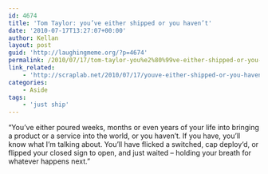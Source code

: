 ```yaml
---
id: 4674
title: 'Tom Taylor: you’ve either shipped or you haven’t'
date: '2010-07-17T13:27:07+00:00'
author: Kellan
layout: post
guid: 'http://laughingmeme.org/?p=4674'
permalink: /2010/07/17/tom-taylor-you%e2%80%99ve-either-shipped-or-you-haven%e2%80%99t/
link_related:
    - 'http://scraplab.net/2010/07/17/youve-either-shipped-or-you-havent/'
categories:
    - Aside
tags:
    - 'just ship'
---
```


“You’ve either poured weeks, months or even years of your life into bringing a product or a service into the world, or you haven’t. If you have, you’ll know what I’m talking about. You’ll have flicked a switched, cap deploy‘d, or flipped your closed sign to open, and just waited – holding your breath for whatever happens next.”